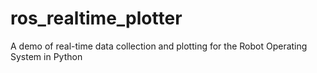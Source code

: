 # ros_realtime_plotter
A demo of real-time data collection and plotting for the Robot Operating System in Python
